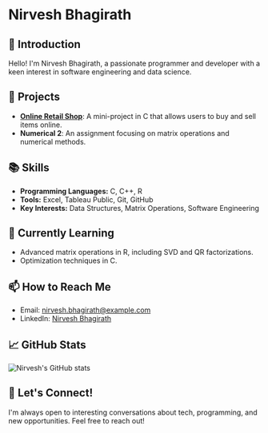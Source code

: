 # Nirvesh Bhagirath

## 👋 Introduction
Hello! I'm Nirvesh Bhagirath, a passionate programmer and developer with a keen interest in software engineering and data science.

## 💼 Projects
- **[Online Retail Shop](https://github.com/your-repo-link)**: A mini-project in C that allows users to buy and sell items online.
- **Numerical 2**: An assignment focusing on matrix operations and numerical methods.

## 📚 Skills
- **Programming Languages:** C, C++, R
- **Tools:** Excel, Tableau Public, Git, GitHub
- **Key Interests:** Data Structures, Matrix Operations, Software Engineering

## 🌱 Currently Learning
- Advanced matrix operations in R, including SVD and QR factorizations.
- Optimization techniques in C.

## 📫 How to Reach Me
- Email: nirvesh.bhagirath@example.com
- LinkedIn: [Nirvesh Bhagirath](https://www.linkedin.com/in/your-profile)

## 📈 GitHub Stats
![Nirvesh's GitHub stats](https://github-readme-stats.vercel.app/api?username=your-github-username&show_icons=true&theme=radical)

## 💬 Let's Connect!
I'm always open to interesting conversations about tech, programming, and new opportunities. Feel free to reach out!
